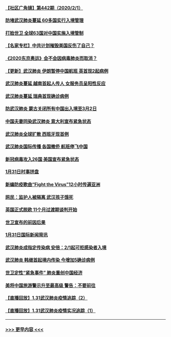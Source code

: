 #### [【社区广角镜】第442期（2020/2/1）](../pages/prog202/a102766826.md?t=02020211) 
#### [防堵武汉肺炎蔓延  60多国实行入境管理](../pages/prog202/a102766756.md?t=02020211) 
#### [打脸世卫 全球63国对中国实施入境管制](../pages/prog202/a102766497.md?t=02020211) 
#### [【名家专栏】中共计划摧毁美国反伤了自己？](../pages/prog202/a102766174.md?t=02020211) 
#### [《2020东京奥运》会不会因病毒肺炎而取消？](../pages/prog202/a102766393.md?t=02020211) 
#### [【更新】武汉肺炎 伊朗暂停中国航班 英首现2起病例](../pages/prog202/a102758911.md?t=02020211) 
#### [武汉肺炎蔓延  越南首起人传人 女服务员呈阳性反应](../pages/prog202/a102766314.md?t=02020211) 
#### [武汉肺炎蔓延 瑞典首现确诊病例](../pages/prog202/a102766272.md?t=02020211) 
#### [防武汉肺炎 蒙古关闭所有中国出入境至3月2日](../pages/prog202/a102766187.md?t=02020211) 
#### [中国夫妻同染武汉肺炎 意大利宣布紧急状态](../pages/prog202/a102766160.md?t=02020211) 
#### [武汉肺炎全球扩散 西班牙现首例](../pages/prog202/a102766142.md?t=02020211) 
#### [武汉肺炎国际传播 各国撤侨 航班停飞中国](../pages/prog202/a102765851.md?t=02020211) 
#### [新冠病毒攻入26国 美国宣布紧急状态](../pages/prog202/a102766042.md?t=02020211) 
#### [1月31日时事拼盘](../pages/prog202/a102766004.md?t=02020211) 
#### [新编防疫歌曲“Fight the Virus”12小时传遍亚洲](../pages/prog202/a102765868.md?t=02020211) 
#### [网民：监护人被隔离 武汉孩子饿死](../pages/prog202/a102765833.md?t=02020211) 
#### [英国正式脱欧 11个月过渡期谈判开始](../pages/prog202/a102765740.md?t=02020211) 
#### [世卫宣布的前因后果](../pages/prog202/a102765616.md?t=02020211) 
#### [1月31日国际新闻简讯](../pages/prog202/a102765520.md?t=02020211) 
#### [武汉肺炎成指定传染病 安倍：2/1起可拒感染者入境](../pages/prog202/a102765447.md?t=02020211) 
#### [武汉肺炎 韩继首起境内传染 今增加5确诊病例](../pages/prog202/a102765417.md?t=02020211) 
#### [世卫定性“紧急事件” 肺炎重创中国经济](../pages/prog202/a102765298.md?t=02020211) 
#### [美将中国旅游警示升至最高级 警告：不要前往](../pages/prog202/a102765275.md?t=02020211) 
#### [【直播回放】1.31武汉肺炎疫情追踪（2）](../pages/prog202/a102759932.md?t=02020211) 
#### [【直播回放】1.31武汉肺炎疫情实况追踪（1）](../pages/prog202/a102766555.md?t=02020211) 

----
#### [ >>> 更早内容 <<< ](../indexes/prog202-earlier.md)
